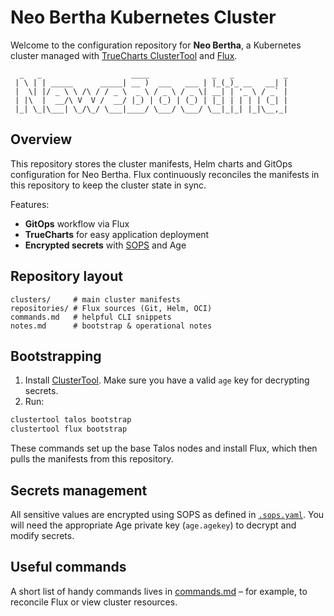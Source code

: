 # Neo Bertha Kubernetes Cluster

Welcome to the configuration repository for **Neo Bertha**, a Kubernetes cluster managed with [TrueCharts ClusterTool](https://truecharts.org) and [Flux](https://fluxcd.io).

```text
  _   _                    ____              _   _           _
 | \ | | _____      _____| __ )  ___   ___ | |_(_)_ __   __| |
 |  \| |/ _ \ \ /\ / / _ \  _ \ / _ \ / _ \| __| | '_ \ / _` |
 | |\  |  __/\ V  V /  __/ |_) | (_) | (_) | |_| | | | | (_| |
 |_| \_|\___| \_/\_/ \___|____/ \___/ \___/ \__|_|_| |_|\__,_|
```

## Overview

This repository stores the cluster manifests, Helm charts and GitOps
configuration for Neo Bertha. Flux continuously reconciles the manifests
in this repository to keep the cluster state in sync.

Features:

- **GitOps** workflow via Flux
- **TrueCharts** for easy application deployment
- **Encrypted secrets** with [SOPS](https://github.com/getsops/sops) and Age

## Repository layout

```text
clusters/     # main cluster manifests
repositories/ # Flux sources (Git, Helm, OCI)
commands.md   # helpful CLI snippets
notes.md      # bootstrap & operational notes
```

## Bootstrapping

1. Install [ClusterTool](https://truecharts.org/). Make sure you have a
   valid `age` key for decrypting secrets.
2. Run:

```bash
clustertool talos bootstrap
clustertool flux bootstrap
```

These commands set up the base Talos nodes and install Flux, which then
pulls the manifests from this repository.

## Secrets management

All sensitive values are encrypted using SOPS as defined in
[`.sops.yaml`](.sops.yaml). You will need the appropriate Age private key
(`age.agekey`) to decrypt and modify secrets.

## Useful commands
A short list of handy commands lives in [commands.md](commands.md) – for example, to reconcile Flux or view cluster resources.
